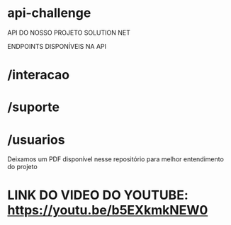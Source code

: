 # api-challenge

API DO NOSSO PROJETO SOLUTION NET

ENDPOINTS DISPONÍVEIS NA API

# /interacao
# /suporte
# /usuarios

Deixamos um PDF disponível nesse repositório para melhor entendimento do projeto

# LINK DO VIDEO DO YOUTUBE: https://youtu.be/b5EXkmkNEW0
